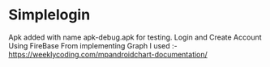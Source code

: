 # Simplelogin
Apk added with name apk-debug.apk for testing.
Login and Create Account Using FireBase
From implementing Graph I used :- https://weeklycoding.com/mpandroidchart-documentation/
